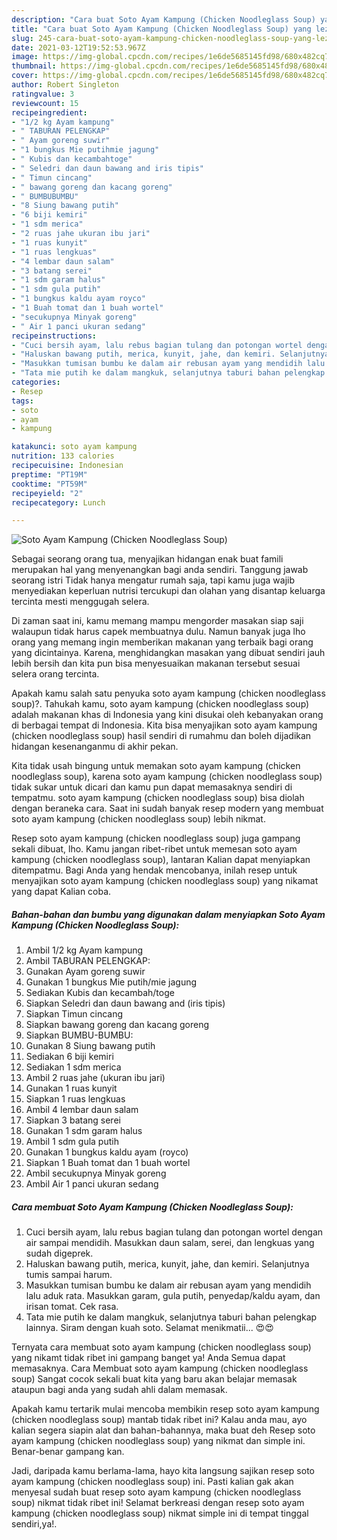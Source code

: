 ```yaml
---
description: "Cara buat Soto Ayam Kampung (Chicken Noodleglass Soup) yang lezat dan Mudah Dibuat"
title: "Cara buat Soto Ayam Kampung (Chicken Noodleglass Soup) yang lezat dan Mudah Dibuat"
slug: 245-cara-buat-soto-ayam-kampung-chicken-noodleglass-soup-yang-lezat-dan-mudah-dibuat
date: 2021-03-12T19:52:53.967Z
image: https://img-global.cpcdn.com/recipes/1e6de5685145fd98/680x482cq70/soto-ayam-kampung-chicken-noodleglass-soup-foto-resep-utama.jpg
thumbnail: https://img-global.cpcdn.com/recipes/1e6de5685145fd98/680x482cq70/soto-ayam-kampung-chicken-noodleglass-soup-foto-resep-utama.jpg
cover: https://img-global.cpcdn.com/recipes/1e6de5685145fd98/680x482cq70/soto-ayam-kampung-chicken-noodleglass-soup-foto-resep-utama.jpg
author: Robert Singleton
ratingvalue: 3
reviewcount: 15
recipeingredient:
- "1/2 kg Ayam kampung"
- " TABURAN PELENGKAP"
- " Ayam goreng suwir"
- "1 bungkus Mie putihmie jagung"
- " Kubis dan kecambahtoge"
- " Seledri dan daun bawang and iris tipis"
- " Timun cincang"
- " bawang goreng dan kacang goreng"
- " BUMBUBUMBU"
- "8 Siung bawang putih"
- "6 biji kemiri"
- "1 sdm merica"
- "2 ruas jahe ukuran ibu jari"
- "1 ruas kunyit"
- "1 ruas lengkuas"
- "4 lembar daun salam"
- "3 batang serei"
- "1 sdm garam halus"
- "1 sdm gula putih"
- "1 bungkus kaldu ayam royco"
- "1 Buah tomat dan 1 buah wortel"
- "secukupnya Minyak goreng"
- " Air 1 panci ukuran sedang"
recipeinstructions:
- "Cuci bersih ayam, lalu rebus bagian tulang dan potongan wortel dengan air sampai mendidih. Masukkan daun salam, serei, dan lengkuas yang sudah digeprek."
- "Haluskan bawang putih, merica, kunyit, jahe, dan kemiri. Selanjutnya tumis sampai harum."
- "Masukkan tumisan bumbu ke dalam air rebusan ayam yang mendidih lalu aduk rata. Masukkan garam, gula putih, penyedap/kaldu ayam, dan irisan tomat. Cek rasa."
- "Tata mie putih ke dalam mangkuk, selanjutnya taburi bahan pelengkap lainnya. Siram dengan kuah soto. Selamat menikmatii... 😍😍"
categories:
- Resep
tags:
- soto
- ayam
- kampung

katakunci: soto ayam kampung 
nutrition: 133 calories
recipecuisine: Indonesian
preptime: "PT19M"
cooktime: "PT59M"
recipeyield: "2"
recipecategory: Lunch

---
```



![Soto Ayam Kampung (Chicken Noodleglass Soup)](https://img-global.cpcdn.com/recipes/1e6de5685145fd98/680x482cq70/soto-ayam-kampung-chicken-noodleglass-soup-foto-resep-utama.jpg)

Sebagai seorang orang tua, menyajikan hidangan enak buat famili merupakan hal yang menyenangkan bagi anda sendiri. Tanggung jawab seorang istri Tidak hanya mengatur rumah saja, tapi kamu juga wajib menyediakan keperluan nutrisi tercukupi dan olahan yang disantap keluarga tercinta mesti menggugah selera.

Di zaman  saat ini, kamu memang mampu mengorder masakan siap saji walaupun tidak harus capek membuatnya dulu. Namun banyak juga lho orang yang memang ingin memberikan makanan yang terbaik bagi orang yang dicintainya. Karena, menghidangkan masakan yang dibuat sendiri jauh lebih bersih dan kita pun bisa menyesuaikan makanan tersebut sesuai selera orang tercinta. 



Apakah kamu salah satu penyuka soto ayam kampung (chicken noodleglass soup)?. Tahukah kamu, soto ayam kampung (chicken noodleglass soup) adalah makanan khas di Indonesia yang kini disukai oleh kebanyakan orang di berbagai tempat di Indonesia. Kita bisa menyajikan soto ayam kampung (chicken noodleglass soup) hasil sendiri di rumahmu dan boleh dijadikan hidangan kesenanganmu di akhir pekan.

Kita tidak usah bingung untuk memakan soto ayam kampung (chicken noodleglass soup), karena soto ayam kampung (chicken noodleglass soup) tidak sukar untuk dicari dan kamu pun dapat memasaknya sendiri di tempatmu. soto ayam kampung (chicken noodleglass soup) bisa diolah dengan beraneka cara. Saat ini sudah banyak resep modern yang membuat soto ayam kampung (chicken noodleglass soup) lebih nikmat.

Resep soto ayam kampung (chicken noodleglass soup) juga gampang sekali dibuat, lho. Kamu jangan ribet-ribet untuk memesan soto ayam kampung (chicken noodleglass soup), lantaran Kalian dapat menyiapkan ditempatmu. Bagi Anda yang hendak mencobanya, inilah resep untuk menyajikan soto ayam kampung (chicken noodleglass soup) yang nikamat yang dapat Kalian coba.

<!--inarticleads1-->

##### Bahan-bahan dan bumbu yang digunakan dalam menyiapkan Soto Ayam Kampung (Chicken Noodleglass Soup):

1. Ambil 1/2 kg Ayam kampung
1. Ambil  TABURAN PELENGKAP:
1. Gunakan  Ayam goreng suwir
1. Gunakan 1 bungkus Mie putih/mie jagung
1. Sediakan  Kubis dan kecambah/toge
1. Siapkan  Seledri dan daun bawang and (iris tipis)
1. Siapkan  Timun cincang
1. Siapkan  bawang goreng dan kacang goreng
1. Siapkan  BUMBU-BUMBU:
1. Gunakan 8 Siung bawang putih
1. Sediakan 6 biji kemiri
1. Sediakan 1 sdm merica
1. Ambil 2 ruas jahe (ukuran ibu jari)
1. Gunakan 1 ruas kunyit
1. Siapkan 1 ruas lengkuas
1. Ambil 4 lembar daun salam
1. Siapkan 3 batang serei
1. Gunakan 1 sdm garam halus
1. Ambil 1 sdm gula putih
1. Gunakan 1 bungkus kaldu ayam (royco)
1. Siapkan 1 Buah tomat dan 1 buah wortel
1. Ambil secukupnya Minyak goreng
1. Ambil  Air 1 panci ukuran sedang




<!--inarticleads2-->

##### Cara membuat Soto Ayam Kampung (Chicken Noodleglass Soup):

1. Cuci bersih ayam, lalu rebus bagian tulang dan potongan wortel dengan air sampai mendidih. Masukkan daun salam, serei, dan lengkuas yang sudah digeprek.
1. Haluskan bawang putih, merica, kunyit, jahe, dan kemiri. Selanjutnya tumis sampai harum.
1. Masukkan tumisan bumbu ke dalam air rebusan ayam yang mendidih lalu aduk rata. Masukkan garam, gula putih, penyedap/kaldu ayam, dan irisan tomat. Cek rasa.
1. Tata mie putih ke dalam mangkuk, selanjutnya taburi bahan pelengkap lainnya. Siram dengan kuah soto. Selamat menikmatii... 😍😍




Ternyata cara membuat soto ayam kampung (chicken noodleglass soup) yang nikamt tidak ribet ini gampang banget ya! Anda Semua dapat memasaknya. Cara Membuat soto ayam kampung (chicken noodleglass soup) Sangat cocok sekali buat kita yang baru akan belajar memasak ataupun bagi anda yang sudah ahli dalam memasak.

Apakah kamu tertarik mulai mencoba membikin resep soto ayam kampung (chicken noodleglass soup) mantab tidak ribet ini? Kalau anda mau, ayo kalian segera siapin alat dan bahan-bahannya, maka buat deh Resep soto ayam kampung (chicken noodleglass soup) yang nikmat dan simple ini. Benar-benar gampang kan. 

Jadi, daripada kamu berlama-lama, hayo kita langsung sajikan resep soto ayam kampung (chicken noodleglass soup) ini. Pasti kalian gak akan menyesal sudah buat resep soto ayam kampung (chicken noodleglass soup) nikmat tidak ribet ini! Selamat berkreasi dengan resep soto ayam kampung (chicken noodleglass soup) nikmat simple ini di tempat tinggal sendiri,ya!.

